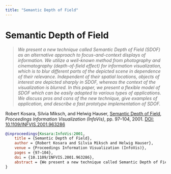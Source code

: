 ```yaml
---
title: "Semantic Depth of Field"
---
```


# Semantic Depth of Field

> _We present a new technique called Semantic Depth of Field (SDOF) as an alternative approach to focus-and-context displays of information. We utilize a well-known method from photography and cinematography (depth-of-field effect) for information visualization, which is to blur different parts of the depicted scene in dependence of their relevance. Independent of their spatial locations, objects of interest are depicted sharply in SDOF, whereas the context of the visualization is blurred. In this paper, we present a flexible model of SDOF which can be easily adopted to various types of applications. We discuss pros and cons of the new technique, give examples of application, and describe a fast prototype implementation of SDOF._

Robert Kosara, Silvia Miksch, and Helwig Hauser, <a href="https://media.eagereyes.org/papers/2001/Kosara-InfoVis-2001.pdf" target="_blank">Semantic Depth of Field</a>, _Proceedings Information Visualization (InfoVis)_, pp. 97–104, 2001. <a href="https://dx.doi.org/10.1109/INFVIS.2001.963286" target="_new">DOI: 10.1109/INFVIS.2001.963286</a>


```bibtex
@inproceedings{Kosara:InfoVis:2001,
	title = {Semantic Depth of Field},
	author = {Robert Kosara and Silvia Miksch and Helwig Hauser},
	venue = {Proceedings Information Visualization (InfoVis)},
	pages = {97–104},
	doi = {10.1109/INFVIS.2001.963286},
	abstract = {We present a new technique called Semantic Depth of Field (SDOF) as an alternative approach to focus-and-context displays of information. We utilize a well-known method from photography and cinematography (depth-of-field effect) for information visualization, which is to blur different parts of the depicted scene in dependence of their relevance. Independent of their spatial locations, objects of interest are depicted sharply in SDOF, whereas the context of the visualization is blurred. In this paper, we present a flexible model of SDOF which can be easily adopted to various types of applications. We discuss pros and cons of the new technique, give examples of application, and describe a fast prototype implementation of SDOF.},
}
```

